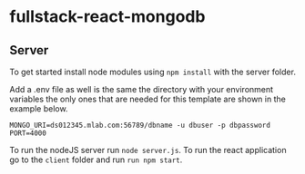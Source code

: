 # fullstack-react-mongodb
## Server

To get started install node modules using `npm install` with the server folder. 

Add a .env file as well is the same the directory with your environment variables the only ones that are needed for this template are shown in the example below.
```
MONGO_URI=ds012345.mlab.com:56789/dbname -u dbuser -p dbpassword
PORT=4000
```

To run the nodeJS server run `node server.js`. To run the react application go to the `client` folder and run `run npm start`.
